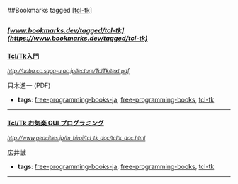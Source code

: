 ##Bookmarks tagged [[tcl-tk]](https://www.bookmarks.dev?q=[tcl-tk])

_<sup><sup>[www.bookmarks.dev/tagged/tcl-tk](https://www.bookmarks.dev/tagged/tcl-tk)</sup></sup>_
---
#### [Tcl/Tk入門](http://aoba.cc.saga-u.ac.jp/lecture/TclTk/text.pdf)
_<sup>http://aoba.cc.saga-u.ac.jp/lecture/TclTk/text.pdf</sup>_

只木進一 (PDF)
* **tags**: [free-programming-books-ja](../tagged/free-programming-books-ja.md), [free-programming-books](../tagged/free-programming-books.md), [tcl-tk](../tagged/tcl-tk.md)
---
#### [Tcl/Tk お気楽 GUI プログラミング](http://www.geocities.jp/m_hiroi/tcl_tk_doc/tcltk_doc.html)
_<sup>http://www.geocities.jp/m_hiroi/tcl_tk_doc/tcltk_doc.html</sup>_

広井誠
* **tags**: [free-programming-books-ja](../tagged/free-programming-books-ja.md), [free-programming-books](../tagged/free-programming-books.md), [tcl-tk](../tagged/tcl-tk.md)
---
